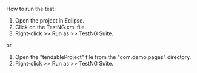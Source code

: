 How to run the test:

1. Open the project in Eclipse.
2. Click on the TestNG.xml file.
3. Right-click >> Run as >> TestNG Suite.

or

1. Open the "tendableProject" file from the "com.demo.pages" directory.
2. Right-click >> Run as >> TestNG Suite.
